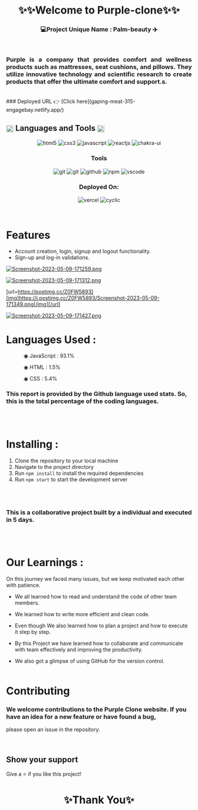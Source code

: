 <h1 align="center">✨✨Welcome to Purple-clone✨✨</h1>

<h3 align="center">💻Project Unique Name : Palm-beauty ✈️</h3>

<br />
<h3 align="justify" width="80%">
Purple is a company that provides comfort and wellness products such as mattresses, seat cushions, and pillows. They utilize innovative technology and scientific research to create products that offer the ultimate comfort and support.s.
</h3>
<br />
### Deployed URL 👉 [Click here](gaping-meat-315-engagebay.netlify.app/)
<br />

<h2 align="left">
        <img src="https://art.pixilart.com/486745d4bb1ef18.gif" width="20" height="20" align="center">
        Languages and Tools
        <img src="https://art.pixilart.com/486745d4bb1ef18.gif" width="20" height="20" align="center">
</h2>
<div align="center">
        <div align="center">
                <img src="https://img.shields.io/badge/html5-%23E34F26.svg?style=for-the-badge&logo=html5&logoColor=white"
                        align="center" alt="html5">
                <img src="https://img.shields.io/badge/css3-%231572B6.svg?style=for-the-badge&logo=css3&logoColor=white"
                        align="center" alt="css3">
                <img src="https://img.shields.io/badge/javascript-%23323330.svg?style=for-the-badge&logo=javascript&logoColor=%23F7DF1E"
                        align="center" alt="javascript">
                <img src="https://img.shields.io/badge/React-20232A?style=for-the-badge&logo=react&logoColor=61DAFB"
                        align="center" alt="reactjs" />
                <img src="https://img.shields.io/badge/chakra ui-%234ED1C5.svg?style=for-the-badge&logo=chakraui&logoColor=white"
                        align="center" alt="chakra-ui" />
        </div>
        <div align="center">
                <h3 align="center">Tools</h3>
                <img src="https://img.shields.io/badge/netlify-%23000000.svg?style=for-the-badge&logo=netlify&logoColor=#00C7B7"
                        align="center" alt="git" />
                <img src="https://img.shields.io/badge/vercel-%23000000.svg?style=for-the-badge&logo=vercel&logoColor=whit"
                        align="center" alt="git" />
                <img src="https://img.shields.io/badge/GitHub-100000?style=for-the-badge&logo=github&logoColor=white"
                        align="center" alt="github" />
                <img src="https://img.shields.io/badge/NPM-%23000000.svg?style=for-the-badge&logo=npm&logoColor=white"
                        align="center" alt="npm">
                <img src="https://img.shields.io/badge/Visual%20Studio-5C2D91.svg?style=for-the-badge&logo=visual-studio&logoColor=white"
                        align="center" alt="vscode" />
        </div>
</div>

<div align="center">
        <h3 align="center">Deployed On:</h3>
        <img src="https://img.shields.io/badge/vercel-%23000000.svg?style=for-the-badge&logo=vercel&logoColor=white"
                alt="vercel" />
        <img src="https://img.shields.io/badge/cyclic-5458F6?style=for-the-badge&logo=cyclic&logoColor=white"
                alt="cyclic" />
</div>
</p>

<br />

# Features

- Account creation, login, signup and logout functionality.
- Sign-up and log-in validations.

[![Screenshot-2023-05-09-171259.png](https://i.postimg.cc/PfVdYFb7/Screenshot-2023-05-09-171259.png)](https://postimg.cc/146xZBj0)

[![Screenshot-2023-05-09-171312.png](https://i.postimg.cc/sxk8KSgM/Screenshot-2023-05-09-171312.png)](https://postimg.cc/H8tBkr5m)

[url=https://postimg.cc/Z0FW5893][img]https://i.postimg.cc/Z0FW5893/Screenshot-2023-05-09-171349.png[/img][/url]

[![Screenshot-2023-05-09-171427.png](https://i.postimg.cc/G2GKxf61/Screenshot-2023-05-09-171427.png)](https://postimg.cc/YG2QpdpX)

# Languages Used :

<ul dir="auto">
        <ol dir="auto">◉ JavaScript : 93.1%</ol>
        <ol dir="auto">◉ HTML : 1.5%</ol>
        <ol dir="auto">◉ CSS : 5.4%</ol>
</ul>

### This report is provided by the Github language used stats. So, this is the total percentage of the coding languages.

<br /><br />

# Installing :

1. Clone the repository to your local machine
2. Navigate to the project directory
3. Run `npm install` to install the required dependencies
4. Run `npm start` to start the development server

<br /><br />

### This is a collaborative project built by a individual and executed in 5 days.

<br /><br />

# Our Learnings :

On this journey we faced many issues, but we keep motivated each other with patience.

- We all learned how to read and understand the code of other team members.

- We learned how to write more efficient and clean code.

- Even though We also learned how to plan a project and how to execute it step by step.

- By this Project we have learned how to collaborate and communicate with team effectively and improving the
  productivity.

- We also got a glimpse of using GitHub for the version control.
  <br /><br />

# Contributing

### We welcome contributions to the Purple Clone website. If you have an idea for a new feature or have found a bug,

please
open an issue in the repository.

<br />

## Show your support

Give a ⭐️ if you like this project!

<h1 align="center">✨Thank You✨</h1>
